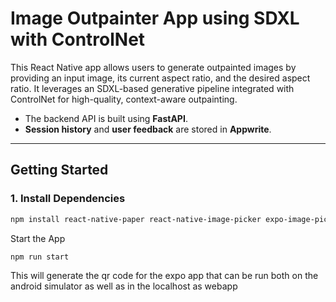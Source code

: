 # Image Outpainter App using SDXL with ControlNet

This React Native app allows users to generate outpainted images by providing an input image, its current aspect ratio, and the desired aspect ratio. It leverages an SDXL-based generative pipeline integrated with ControlNet for high-quality, context-aware outpainting.

- The backend API is built using **FastAPI**.
- **Session history** and **user feedback** are stored in **Appwrite**.

---

## Getting Started

### 1. Install Dependencies

```bash
npm install react-native-paper react-native-image-picker expo-image-picker expo-router expo-device expo-font expo-sharing expo-file-system @react-native-picker/picker @expo/vector-icons react-native-appwrite
```
Start the App
```bash
npm run start
```
This will generate the qr code for the expo app that can be run both on the android simulator as well as in the localhost as webapp

